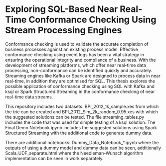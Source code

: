 # Exploring SQL-Based Near Real-Time Conformance Checking Using Stream Processing Engines

Conformance checking is used to validate the accurate completion of business
 processes against an existing process model. Effective conformance checking using event
 logs has been a vital strategy in ensuring the operational integrity and compliance of a
 business. With the development of streaming platforms, which offer near real-time data
 processing, non-conformance can be identified quickly and accurately. Streaming engines
 like Kafka or Spark are designed to process data in near real-time, in addition they are
 optimised for SQL. This thesis explores the possible application of conformance checking
 using SQL with Kafka and ksql or Spark Structured Streaming in the conformance
 checking of near real-time data streams.

 This repository includes two datasets: BPI_2012_1k_sample.xes from which the trie can be created and BPI_2012_Sim_2k_random_0.95.xes with which the suggested solutions can be tested. The file streaming_tables.py includes the code that was used for simple testing of a ksql solution. The Final Demo Notebook.ipynb includes the suggested solutions using Spark Structured Streaming with the additional code to generate dummy data.

There are additional notebooks: Dummy_Data_Notebook_*.ipynb where the outputs of using a dummy model and dummy data can be seen, additionally Scala_UDF_separate.html where the Needleman-Wunsch algorithm implementation can be seen in work separately.
